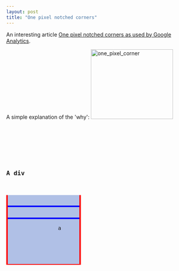 ```yaml
---
layout: post
title: "One pixel notched corners"
---
```


An interesting article <a href="http://www.askthecssguy.com/2008/03/one_pixel_notched_corners_as_u.html">One pixel notched corners as used by Google Analytics</a>.

A simple explanation of the 'why':
<a href="http://www.freetofeel.com/2009/10/one-pixel-notched-corners/one_pixel_corner/" rel="attachment wp-att-235"><img src="http://www.freetofeel.com/wp-content/uploads/2009/10/one_pixel_corner.gif" alt="one_pixel_corner" title="one_pixel_corner" width="220" height="186" class="aligncenter size-full wp-image-235" /></a>

<pre name='code' class='html'>
<style type="text/css">
/* default stuff */
.letsGiveItAFixedWidthOf200Pixels { width:200px; }

.feature {
	border:solid red;
 	border-width:0px 4px 2px;
	background:#b0c0e6;
}
.feature div {
  position:relative;
  top: -4px;
  left: 0;
  border:solid blue;
  border-width:4px 0 0;
}
</style>
</head><body>

<div class="examplesGoHere letsGiveItAFixedWidthOf200Pixels">
	<h3>A div</h3>
	<div class="feature">
		<div>
			<div>
				a
			</div>
		</div>
	</div>
</div>
</pre>